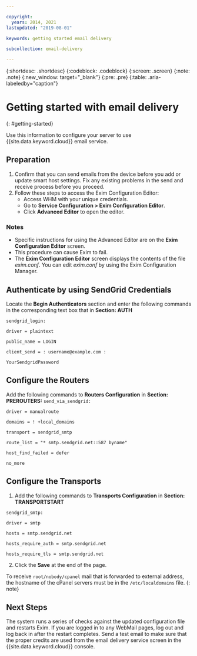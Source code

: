 ```yaml
---

copyright:
  years: 2014, 2021
lastupdated: "2019-08-01"

keywords: getting started email delivery

subcollection: email-delivery

---
```


{:shortdesc: .shortdesc}
{:codeblock: .codeblock}
{:screen: .screen}
{:note: .note}
{:new_window: target="_blank"}
{:pre: .pre}
{:table: .aria-labeledby="caption"}

# Getting started with email delivery
{: #getting-started}

Use this information to configure your server to use {{site.data.keyword.cloud}} email service.

## Preparation

1.  Confirm that you can send emails from the device before you add or update smart host settings. Fix any existing problems in the send and receive process before you proceed.
2. Follow these steps to access the Exim Configuration Editor:
   * Access WHM with your unique credentials.
   * Go to **Service Configuration > Exim Configuration Editor**.
   * Click **Advanced Editor** to open the editor.

### Notes

- Specific instructions for using the Advanced Editor are on the **Exim Configuration Editor** screen.
- This procedure can cause Exim to fail.
- The **Exim Configuration Editor** screen displays the contents of the file _exim.conf_. You can edit _exim.conf_ by using the Exim Configuration Manager.

## Authenticate by using SendGrid Credentials

Locate the **Begin Authenticators** section and enter the following commands in the corresponding text box that in **Section: AUTH**

`sendgrid_login:`

`driver = plaintext`

`public_name = LOGIN`

`client_send = : username@example.com :`

`YourSendgridPassword`

## Configure the Routers

Add the following commands to **Routers Configuration** in **Section: PREROUTERS:**
`send_via_sendgrid:`

`driver = manualroute`

`domains = ! +local_domains`

`transport = sendgrid_smtp`

`route_list = "* smtp.sendgrid.net::587 byname"`

`host_find_failed = defer`

`no_more`

## Configure the Transports

1. Add the following commands to **Transports Configuration** in **Section: TRANSPORTSTART**

`sendgrid_smtp:`

`driver = smtp`

`hosts = smtp.sendgrid.net`

`hosts_require_auth = smtp.sendgrid.net`

`hosts_require_tls = smtp.sendgrid.net`

2. Click the **Save** at the end of the page.

To receive `root/nobody/cpanel` mail that is forwarded to external address, the hostname of the cPanel servers must be in the `/etc/localdomains` file.
{: note}

## Next Steps

The system runs a series of checks against the updated configuration file and restarts Exim. If you are logged in to any WebMail pages, log out and log back in after the restart completes. Send a test email to make sure that the proper credits are used from the email delivery service screen in the {{site.data.keyword.cloud}} console.
